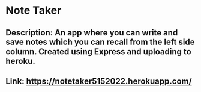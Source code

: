 # Note Taker

## Description: An app where you can write and save notes which you can recall from the left side column. Created using Express and uploading to heroku.

## Link: https://notetaker5152022.herokuapp.com/
